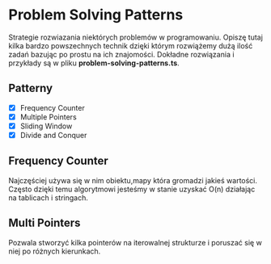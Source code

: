 # Problem Solving Patterns

Strategie rozwiazania niektórych problemów w programowaniu. Opiszę tutaj kilka bardzo powszechnych technik dzięki którym rozwiążemy dużą ilość zadań bazując po prostu na ich znajomości. Dokładne rozwiązania i przykłady są w pliku **problem-solving-patterns.ts**.

## Patterny

- [x] Frequency Counter
- [x] Multiple Pointers
- [x] Sliding Window
- [x] Divide and Conquer

## Frequency Counter

Najczęściej używa się w nim obiektu,mapy która gromadzi jakieś wartości.
Często dzięki temu algorytmowi jesteśmy w stanie uzyskać O(n) działając na tablicach i stringach.

## Multi Pointers

Pozwala stworzyć kilka pointerów na iterowalnej strukturze i poruszać się w niej po różnych kierunkach.
